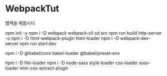 # WebpackTut
웹팩을 해봅시다.


npm init -y
npm i -D webpack webpack-cli
cd src
npm run build
http-server -o
npm i -D html-webpack-plugin html-loader
npm i -D webpack-dev-server
npm run start:dev

npm i -D @babel/core babel-loader @babel/preset-env

npm i -D file-loader
npm i -D node-sass style-loader css-loader sass-loader mini-css-extract-plugin